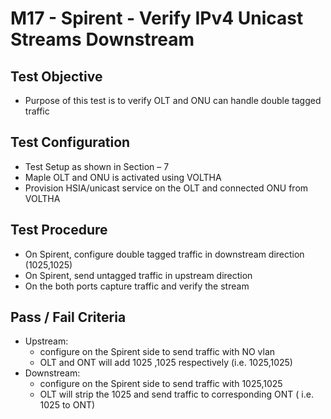 # M17 - Spirent - Verify IPv4 Unicast Streams Downstream

## Test Objective

* Purpose of this test is to verify OLT and ONU can handle double tagged traffic 

## Test Configuration

* Test Setup as shown in Section – 7
* Maple OLT and ONU is activated using VOLTHA
* Provision HSIA/unicast service on the OLT and connected ONU from VOLTHA

## Test Procedure

* On Spirent, configure double tagged traffic in downstream direction (1025,1025)
* On Spirent, send untagged traffic in upstream direction 
* On the both ports capture traffic and verify the stream 

## Pass / Fail Criteria

* Upstream: 
    * configure on the Spirent side to send traffic with NO vlan 
    * OLT and ONT will add 1025 ,1025 respectively (i.e. 1025,1025)
* Downstream:
    * configure on the Spirent side to send traffic with 1025,1025
    * OLT will strip the 1025 and send traffic to corresponding ONT ( i.e. 1025 to ONT)
